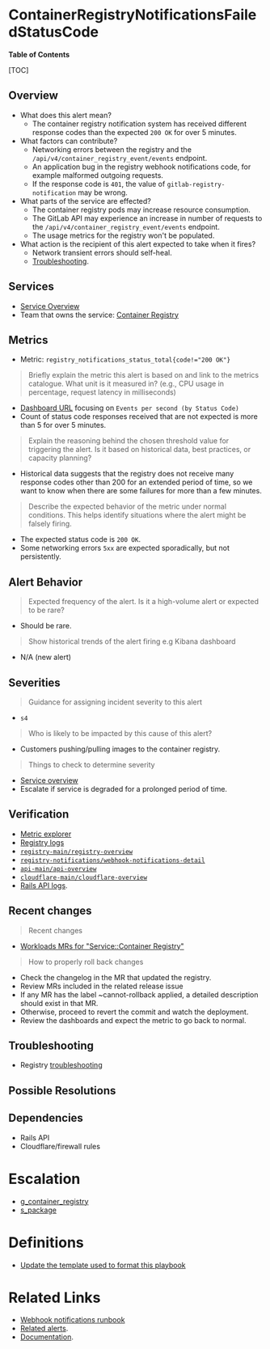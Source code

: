 # ContainerRegistryNotificationsFailedStatusCode

**Table of Contents**

[TOC]

## Overview

- What does this alert mean?
  - The container registry notification system has received different response codes than the expected `200 OK` for over 5 minutes.
- What factors can contribute?
  - Networking errors between the registry and the `/api/v4/container_registry_event/events` endpoint.
  - An application bug in the registry webhook notifications code, for example malformed outgoing requests.
  - If the response code is `401`, the value of `gitlab-registry-notification` may be wrong.
- What parts of the service are effected?
  - The container registry pods may increase resource consumption.
  - The GitLab API may experience an increase in number of requests to the `/api/v4/container_registry_event/events` endpoint.
  - The usage metrics for the registry won't be populated.
- What action is the recipient of this alert expected to take when it fires?
  - Network transient errors should self-heal.
  - [Troubleshooting](../webhook-notifications.md#troubleshooting).

## Services

- [Service Overview](../README.md)
- Team that owns the service: [Container Registry](hhttps://handbook.gitlab.com/handbook/engineering/development/ops/package/container-registry/)

## Metrics

- Metric: `registry_notifications_status_total{code!="200 OK"}`

> Briefly explain the metric this alert is based on and link to the metrics catalogue. What unit is it measured in? (e.g., CPU usage in percentage, request latency in milliseconds)

- [Dashboard URL](https://dashboards.gitlab.net/d/registry-notifications/registry-webhook-notifications-detail) focusing on `Events per second (by Status Code)`
- Count of status code responses received that are not expected is more than 5 for over 5 minutes.

> Explain the reasoning behind the chosen threshold value for triggering the alert. Is it based on historical data, best practices, or capacity planning?

- Historical data suggests that the registry does not receive many response codes other than 200 for an extended period of time, so we want to know when there are some failures for more than a few minutes.

> Describe the expected behavior of the metric under normal conditions. This helps identify situations where the alert might be falsely firing.

- The expected status code is `200 OK`.
- Some networking errors `5xx` are expected sporadically, but not persistently.

## Alert Behavior

> Expected frequency of the alert. Is it a high-volume alert or expected to be rare?

- Should be rare.

> Show historical trends of the alert firing e.g  Kibana dashboard

- N/A (new alert)

## Severities

> Guidance for assigning incident severity to this alert

- `s4`

> Who is likely to be impacted by this cause of this alert?

- Customers pushing/pulling images to the container registry.

> Things to check to determine severity

- [Service overview](https://dashboards.gitlab.net/d/registry-main/registry3a-overview?orgId=1)
- Escalate if service is degraded for a prolonged period of time.

## Verification

- [Metric explorer](https://dashboards.gitlab.net/goto/WB6-ux9Ig?orgId=1)
- [Registry logs](https://log.gprd.gitlab.net/app/r/s/mUjiG)
- [`registry-main/registry-overview`](https://dashboards.gitlab.net/d/registry-main/registry-overview)
- [`registry-notifications/webhook-notifications-detail`](https://dashboards.gitlab.net/d/registry-notifications/webhook-notifications-detail)
- [`api-main/api-overview`](https://dashboards.gitlab.net/d/api-main/api-overview)
- [`cloudflare-main/cloudflare-overview`](https://dashboards.gitlab.net/d/cloudflare-main/cloudflare-overview)
- [Rails API logs](https://log.gprd.gitlab.net/app/r/s/nxwUF).

## Recent changes

> Recent changes

- [Workloads MRs for "Service::Container Registry"](https://gitlab.com/gitlab-com/gl-infra/k8s-workloads/gitlab-com/-/merge_requests?scope=all&state=opened&label_name[]=Service%3A%3AContainer%20Registry)

> How to properly roll back changes

- Check the changelog in the MR that updated the registry.
- Review MRs included in the related release issue
- If any MR has the label ~cannot-rollback applied, a detailed description should exist in that MR.
- Otherwise, proceed to revert the commit and watch the deployment.
- Review the dashboards and expect the metric to go back to normal.

## Troubleshooting

- Registry [troubleshooting](../webhook-notifications.md#troubleshooting)

## Possible Resolutions

## Dependencies

- Rails API
- Cloudflare/firewall rules

# Escalation

- [g_container_registry](https://gitlab.enterprise.slack.com/archives/CRD4A8HG8)
- [s_package](https://gitlab.enterprise.slack.com/archives/CAGEWDLPQ)

# Definitions

- [Update the template used to format this playbook](https://gitlab.com/gitlab-com/runbooks/-/edit/master/docs/template-alert-playbook.md?ref_type=heads)

# Related Links

- [Webhook notifications runbook](../webhook-notifications.md)
- [Related alerts](https://gitlab.com/gitlab-com/runbooks/-/tree/master/docs/registry/alerts?ref_type=heads).
- [Documentation](https://gitlab.com/gitlab-com/runbooks/-/tree/master/docs/registry/README.md?ref_type=heads).
